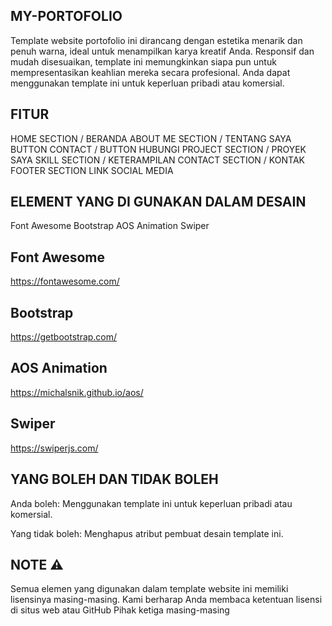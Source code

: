 ## MY-PORTOFOLIO
Template website portofolio ini dirancang dengan estetika menarik dan penuh warna, ideal untuk menampilkan karya kreatif Anda. Responsif dan mudah disesuaikan, template ini memungkinkan siapa pun untuk mempresentasikan keahlian mereka secara profesional. Anda dapat menggunakan template ini untuk keperluan pribadi atau komersial.

## FITUR
HOME SECTION / BERANDA
ABOUT ME SECTION / TENTANG SAYA
BUTTON CONTACT / BUTTON HUBUNGI
PROJECT SECTION / PROYEK SAYA
SKILL SECTION / KETERAMPILAN
CONTACT SECTION / KONTAK
FOOTER SECTION
LINK SOCIAL MEDIA

## ELEMENT YANG DI GUNAKAN DALAM DESAIN
Font Awesome
Bootstrap
AOS Animation
Swiper

## Font Awesome
https://fontawesome.com/
## Bootstrap
https://getbootstrap.com/
## AOS Animation
https://michalsnik.github.io/aos/
## Swiper
https://swiperjs.com/

## YANG BOLEH DAN TIDAK BOLEH
Anda boleh:
Menggunakan template ini untuk keperluan pribadi atau komersial.

Yang tidak boleh:
Menghapus atribut pembuat desain template ini.

## NOTE ⚠️
Semua elemen yang digunakan dalam template website ini memiliki lisensinya masing-masing. Kami berharap Anda membaca ketentuan lisensi di situs web atau GitHub Pihak ketiga masing-masing
